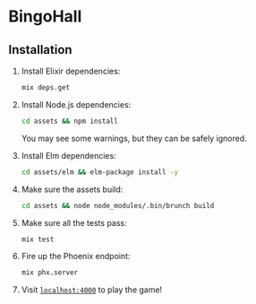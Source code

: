 # BingoHall

## Installation

1. Install Elixir dependencies:

    ```sh
    mix deps.get
    ```

2. Install Node.js dependencies: 

    ```sh
    cd assets && npm install
    ```

    You may see some warnings, but they can be safely ignored.

3. Install Elm dependencies:

    ```sh
    cd assets/elm && elm-package install -y
    ```

4. Make sure the assets build:

    ```sh
    cd assets && node node_modules/.bin/brunch build
    ```

5. Make sure all the tests pass:

    ```sh
    mix test
    ```

6. Fire up the Phoenix endpoint:

    ```sh
    mix phx.server
    ```

7. Visit [`localhost:4000`](http://localhost:4000) to play the game!
